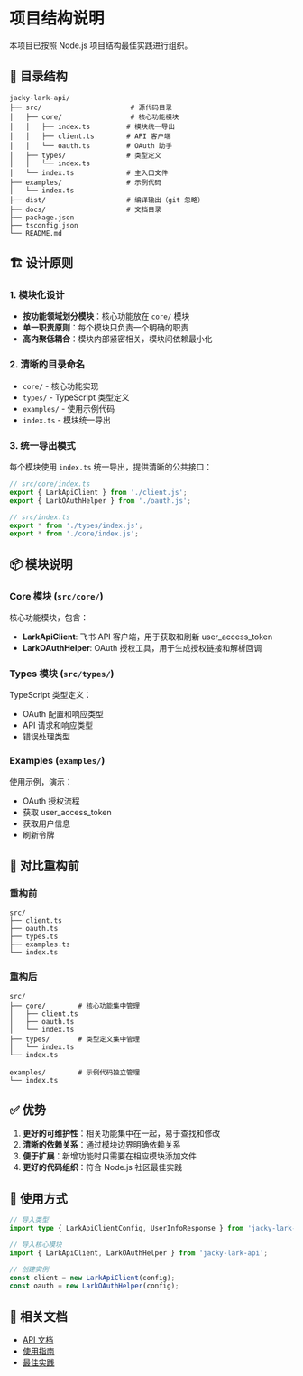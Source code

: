 # 项目结构说明

本项目已按照 Node.js 项目结构最佳实践进行组织。

## 📁 目录结构

```
jacky-lark-api/
├── src/                      # 源代码目录
│   ├── core/                 # 核心功能模块
│   │   ├── index.ts         # 模块统一导出
│   │   ├── client.ts        # API 客户端
│   │   └── oauth.ts         # OAuth 助手
│   ├── types/               # 类型定义
│   │   └── index.ts
│   └── index.ts             # 主入口文件
├── examples/                # 示例代码
│   └── index.ts
├── dist/                    # 编译输出（git 忽略）
├── docs/                    # 文档目录
├── package.json
├── tsconfig.json
└── README.md
```

## 🏗️ 设计原则

### 1. 模块化设计
- **按功能领域划分模块**：核心功能放在 `core/` 模块
- **单一职责原则**：每个模块只负责一个明确的职责
- **高内聚低耦合**：模块内部紧密相关，模块间依赖最小化

### 2. 清晰的目录命名
- `core/` - 核心功能实现
- `types/` - TypeScript 类型定义
- `examples/` - 使用示例代码
- `index.ts` - 模块统一导出

### 3. 统一导出模式
每个模块使用 `index.ts` 统一导出，提供清晰的公共接口：

```typescript
// src/core/index.ts
export { LarkApiClient } from './client.js';
export { LarkOAuthHelper } from './oauth.js';

// src/index.ts
export * from './types/index.js';
export * from './core/index.js';
```

## 📦 模块说明

### Core 模块 (`src/core/`)
核心功能模块，包含：
- **LarkApiClient**: 飞书 API 客户端，用于获取和刷新 user_access_token
- **LarkOAuthHelper**: OAuth 授权工具，用于生成授权链接和解析回调

### Types 模块 (`src/types/`)
TypeScript 类型定义：
- OAuth 配置和响应类型
- API 请求和响应类型
- 错误处理类型

### Examples (`examples/`)
使用示例，演示：
- OAuth 授权流程
- 获取 user_access_token
- 获取用户信息
- 刷新令牌

## 🔄 对比重构前

### 重构前
```
src/
├── client.ts
├── oauth.ts
├── types.ts
├── examples.ts
└── index.ts
```

### 重构后
```
src/
├── core/        # 核心功能集中管理
│   ├── client.ts
│   ├── oauth.ts
│   └── index.ts
├── types/       # 类型定义集中管理
│   └── index.ts
└── index.ts

examples/        # 示例代码独立管理
└── index.ts
```

## ✅ 优势

1. **更好的可维护性**：相关功能集中在一起，易于查找和修改
2. **清晰的依赖关系**：通过模块边界明确依赖关系
3. **便于扩展**：新增功能时只需要在相应模块添加文件
4. **更好的代码组织**：符合 Node.js 社区最佳实践

## 📝 使用方式

```typescript
// 导入类型
import type { LarkApiClientConfig, UserInfoResponse } from 'jacky-lark-api';

// 导入核心模块
import { LarkApiClient, LarkOAuthHelper } from 'jacky-lark-api';

// 创建实例
const client = new LarkApiClient(config);
const oauth = new LarkOAuthHelper(config);
```

## 🔗 相关文档

- [API 文档](./API.md)
- [使用指南](./GUIDE.md)
- [最佳实践](./BEST_PRACTICES.md)

